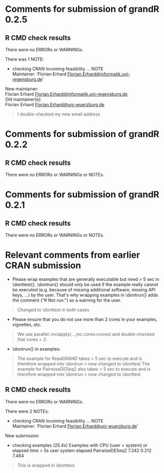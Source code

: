 # Comments for submission of grandR 0.2.5
## R CMD check results
There were no ERRORs or WARNINGs. 

There was 1 NOTE:
* checking CRAN incoming feasibility ... NOTE                                                                             
Maintainer: ‘Florian Erhard <Florian.Erhard@informatik.uni-regensburg.de>’                                                
                                                                                                                          
New maintainer:                                                                                                           
  Florian Erhard <Florian.Erhard@informatik.uni-regensburg.de>                                                            
Old maintainer(s):                                                                                                        
  Florian Erhard <Florian.Erhard@uni-wuerzburg.de>                                                                        
  
> I double-checked my new email address


# Comments for submission of grandR 0.2.2
## R CMD check results
There were no ERRORs or WARNINGs or NOTEs. 


# Comments for submission of grandR 0.2.1
## R CMD check results
There were no ERRORs or WARNINGs or NOTEs. 




# Relevant comments from earlier CRAN submission

* Please wrap examples that are generally executable but need > 5 sec in \donttest{}. \dontrun{} should only be used if the example really cannot be executed (e.g. because of missing additional software, missing API keys, ...) by the user. That's why wrapping examples in \dontrun{} adds the comment ("# Not run:") as a warning for the user.

> Changed to \donttest in both cases


* Please ensure that you do not use more than 2 cores in your examples, vignettes, etc. 

> We use parallel::mclapply(...,mc.cores=cores) and double-checked that cores = 2.


* \dontrun{} in examples:

> The example for ReadGRAND takes > 5 sec to execute and is therefore wrapped into \dontrun > now changed to \donttest
> The example for PairwiseDESeq2 also takes > 5 sec to execute and is therefore wrapped into \dontrun > now changed to \donttest




## R CMD check results
There were no ERRORs or WARNINGs. 

There were 2 NOTEs:
* checking CRAN incoming feasibility ... NOTE                                                                                                                                 
Maintainer: ‘Florian Erhard <Florian.Erhard@uni-wuerzburg.de>’                                                                                                                
                                                                                                                                                            
New submission

* checking examples (25.4s)
   Examples with CPU (user + system) or elapsed time > 5s
                    user system elapsed
   PairwiseDESeq2 7.242  0.212  7.464

> This is wrapped in \donttest
